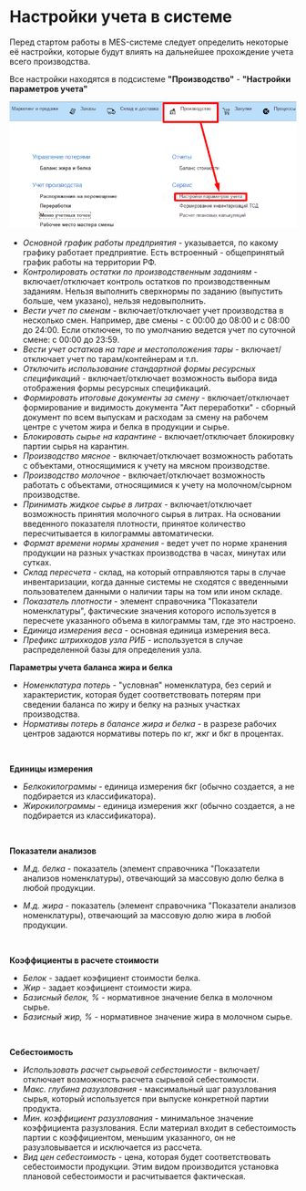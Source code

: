 **Настройки учета в системе**
=============================

Перед стартом работы в MES-системе следует определить некоторые её настройки,
которые будут влиять на дальнейшее прохождение учета всего производства.

Все настройки находятся в подсистеме **"Производство"** - **"Настройки параметров учета"**

![](SettingOfAccounting.assets/drex_nastrojki_ucheta_v_sisteme_custom.png)


-   *Основной график работы предприятия* - указывается, по какому графику работает предприятие. Есть встроенный - общепринятый график работы на территории РФ.
-   *Контролировать остатки по производственным заданиям* - включает/отключает контроль остатков по производственным заданиям. Нельзя выполнить сверхнормы по заданию (выпустить больше, чем указано), нельзя недовыполнить.
-   *Вести учет по сменам* - включает/отключает учет производства в несколько смен.  Например, две смены - с 00:00 до 08:00 и с 08:00 до 24:00. Если отключен, то по умолчанию ведется учет по суточной смене: с 00:00 до 23:59.
-   *Вести учет остатков на таре и местоположения тары* - включает/отключает учет по тарам/контейнерам и т.п.
-   *Отключить использование стандартной формы ресурсных спецификаций* - включает/отключает возможность выбора вида отображения формы ресурсных спецификаций.
-   *Формировать итоговые документы за смену* - включает/отключает формирование и видимость документа "Акт переработки" - сборный документ по всем выпускам и расходам за смену на рабочем центре с учетом жира и белка в продукции и сырье.
-   *Блокировать сырье на карантине* - включает/отключает блокировку партии сырья на карантин.
-   *Производство мясное* - включает/отключает возможность работать с объектами, относящимися к учету на мясном производстве.
-   *Производство молочное* - включает/отключает возможность работать с объектами, относящимися к учету на молочном/сырном производстве.
-   *Принимать жидкое сырье в литрах* - включает/отключает возможность принятия молочного сырья в литрах. На основании введенного показателя плотности, принятое количество пересчитывается в килограммы автоматически.
-   *Формат времени нормы хранения* - ведет учет по норме хранения продукции на разных участках производства в часах, минутах или сутках.
-   *Склад пересчета* - склад, на который отправляются тары в случае инвентаризации, когда данные системы не сходятся с введенными пользователем данными о наличии тары на том или ином складе.
-   *Показатель плотности* - элемент справочника "Показатели номенклатуры", фактические значения которого используется в пересчете указанного объема в килограммы там, где это настроено.
-   *Единица измерения веса* - основная единица измерения веса.
-   *Префикс штрихкодов узла РИБ* - используется в случае распределенной базы для определения узла.



**Параметры учета баланса жира и белка**

-   *Номенклатура потерь* - "условная" номенклатура, без серий и
    характеристик, которая будет соответствовать потерям при сведении баланса по жиру и белку на разных участках производства.
-   *Нормативы потерь в балансе жира и белка* - в разрезе рабочих центров задаются нормативы потерь по кг, жкг и бкг в процентах.

 

**Единицы измерения**

-   *Белкокилограммы* - единица измерения бкг (обычно создается, а не подбирается из классификатора).
-   *Жирокилограммы* - единица измерения жкг (обычно создается, а не подбирается из классификатора).

 

**Показатели анализов**

-   *М.д. белка* - показатель (элемент справочника "Показатели анализов номенклатуры), отвечающий за массовую долю белка в любой продукции.

-   *М.д. жира* - показатель (элемент справочника "Показатели анализов номенклатуры), отвечающий за массовую долю жира в любой продукции.

 

**Коэффициенты в расчете стоимости**

-   *Белок* - задает коэфициент стоимости белка.
-   *Жир* - задает коэфициент стоимости жира.
-   *Базисный белок, %* - нормативное значение белка в молочном сырье.
-   *Базисный жир, %* - нормативное значение жира в молочном сырье.

 

**Себестоимость**

-   *Использовать расчет сырьевой себестоимости* - включает/отключает возможность расчета сырьевой себестоимости.
-   *Макс. глубина разузлования* - максимальный шаг разузлования сырья, который используется при выпуске конкретной партии продукта.
-   *Мин. коэффициент разузлования* - минимальное значение коэффициента разузлования. Если материал входит в себестоимость партии с коэффициентом, меньшим указанного, он не разузловывается и исключается из рассчета.
-   *Вид цен себестоимость* - цена, которая будет соответствовать
    себестоимости продукции. Этим видом производится установка плановой себестоимости и расчитывается фактическая.
